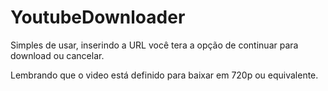 # YoutubeDownloader
 
Simples de usar, inserindo a URL você tera a opção de continuar para download ou cancelar.

Lembrando que o video está definido para baixar em 720p ou equivalente.